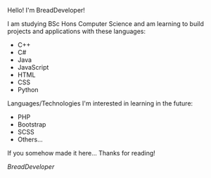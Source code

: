 Hello! I'm BreadDeveloper!

I am studying BSc Hons Computer Science and am learning to build projects and applications with these languages:
  * C++
  * C#
  * Java
  * JavaScript
  * HTML
  * CSS
  * Python
  
Languages/Technologies I'm interested in learning in the future:
  * PHP
  * Bootstrap
  * SCSS
  * Others...
  
If you somehow made it here... Thanks for reading!

*BreadDeveloper* 
